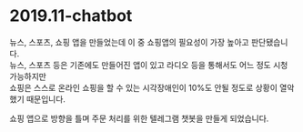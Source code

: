 # 2019.11-chatbot

뉴스, 스포츠, 쇼핑 앱을 만들었는데 이 중 쇼핑앱의 필요성이 가장 높아고 판단됐습니다.  
뉴스, 스포츠 등은 기존에도 만들어진 앱이 있고 라디오 등을 통해서도 어느 정도 시청 가능하지만  
쇼핑은 스스로 온라인 쇼핑을 할 수 있는 시각장애인이 10%도 안될 정도로 상황이 열악했기 때문입니다.  

쇼핑 앱으로 방향을 틀며 주문 처리를 위한 텔레그램 챗봇을 만들게 되었습니다.